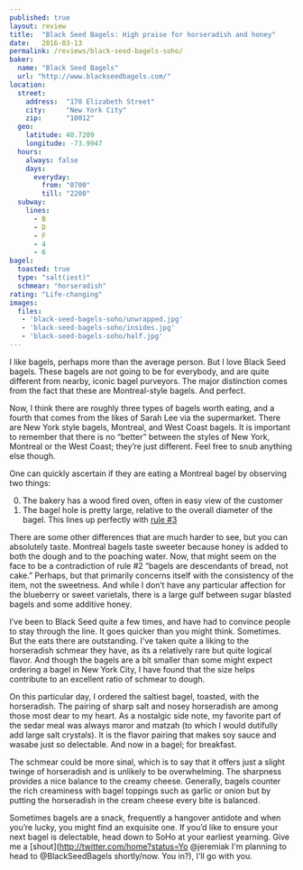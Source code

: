```yaml
---
published: true
layout: review
title:  "Black Seed Bagels: High praise for horseradish and honey"
date:   2016-03-13
permalink: /reviews/black-seed-bagels-soho/
baker:
  name: "Black Seed Bagels"
  url: "http://www.blackseedbagels.com/"
location:
  street:
    address:  "170 Elizabeth Street"
    city:     "New York City"
    zip:      "10012"
  geo:
    latitude: 40.7209
    longitude: -73.9947
  hours:
    always: false
    days:
      everyday:
        from: "0700"
        till: "2200"
  subway:
    lines:
      - B
      - D
      - F
      - 4
      - 6
bagel:
  toasted: true
  type: "salt(iest)"
  schmear: "horseradish"
rating: "Life-changing"
images:
  files:
   - 'black-seed-bagels-soho/unwrapped.jpg'
   - 'black-seed-bagels-soho/insides.jpg'
   - 'black-seed-bagels-soho/half.jpg'
---
```


I like bagels, perhaps more than the average person. But I love Black Seed bagels. These bagels are not going to be for everybody, and are quite different from nearby, iconic bagel purveyors. The major distinction comes from the fact that these are Montreal-style bagels. And perfect.

Now, I think there are roughly three types of bagels worth eating, and a fourth that comes from the likes of Sarah Lee via the supermarket. There are New York style bagels, Montreal, and West Coast bagels. It is important to remember that there is no “better” between the styles of New York, Montreal or the West Coast; they’re just different. Feel free to snub anything else though.

One can quickly ascertain if they are eating a Montreal bagel by observing two things:

0. The bakery has a wood fired oven, often in easy view of the customer
0. The bagel hole is pretty large, relative to the overall diameter of the bagel. This lines up perfectly with [rule #3](/about)

There are some other differences that are much harder to see, but you can absolutely taste. Montreal bagels taste sweeter because honey is added to both the dough and to the poaching water. Now, that might seem on the face to be a contradiction of rule #2 “bagels are descendants of bread, not cake.” Perhaps, but that primarily concerns itself with the consistency of the item, not the sweetness. And while I don’t have any particular affection for the blueberry or sweet varietals, there is a large gulf between sugar blasted bagels and some additive honey.

I’ve been to Black Seed quite a few times, and have had to convince people to stay through the line. It goes quicker than you might think. Sometimes. But the eats there are outstanding. I’ve taken quite a liking to the horseradish schmear they have, as its a relatively rare but quite logical flavor. And though the bagels are a bit smaller than some might expect ordering a bagel in New York City, I have found that the size helps contribute to an excellent ratio of schmear to dough.

On this particular day, I ordered the saltiest bagel, toasted, with the horseradish. The pairing of sharp salt and nosey horseradish are among those most dear to my heart. As a nostalgic side note, my favorite part of the sedar meal was always maror and matzah (to which I would dutifully add large salt crystals). It is the flavor pairing that makes soy sauce and wasabe just so delectable. And now in a bagel; for breakfast.

The schmear could be more sinal, which is to say that it offers just a slight twinge of horseradish and is unlikely to be overwhelming. The sharpness provides a nice balance to the creamy cheese. Generally, bagels counter the rich creaminess with bagel toppings such as garlic or onion but by putting the horseradish in the cream cheese every bite is balanced.

Sometimes bagels are a snack, frequently a hangover antidote and when you’re lucky, you might find an exquisite one. If you’d like to ensure your next bagel is delectable, head down to SoHo at your earliest yearning. Give me a [shout](http://twitter.com/home?status=Yo @jeremiak I'm planning to head to @BlackSeedBagels shortly/now. You in?), I'll go with you.
